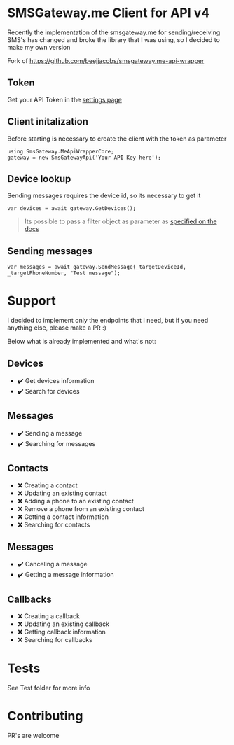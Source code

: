 # SMSGateway.me Client for API v4
Recently the implementation of the smsgateway.me for sending/receiving SMS's has changed
and broke the library that I was using, so I decided to make my own version

Fork of https://github.com/beejjacobs/smsgateway.me-api-wrapper


## Token
Get your API Token in the [settings page](https://smsgateway.me/dashboard/settings)

## Client initalization
Before starting is necessary to create the client with the token as parameter
```
using SmsGateway.MeApiWrapperCore;
gateway = new SmsGatewayApi('Your API Key here');
```

## Device lookup
Sending messages requires the device id, so its necessary to get it
```
var devices = await gateway.GetDevices();
```
> Its possible to pass a filter object as parameter as [specified on the docs](https://smsgateway.me/sms-api-documentation/devices/searching-android-devices)

## Sending messages
```
var messages = await gateway.SendMessage(_targetDeviceId, _targetPhoneNumber, "Test message");
```

# Support
I decided to implement only the endpoints that I need, but if you need anything else, please make a PR :)

Below what is already implemented and what's not:

## Devices
 - :heavy_check_mark: Get devices information
 - :heavy_check_mark: Search for devices

## Messages
 - :heavy_check_mark: Sending a message
 - :heavy_check_mark: Searching for messages

## Contacts
 - :x: Creating a contact
 - :x: Updating an existing contact
 - :x: Adding a phone to an existing contact
 - :x: Remove a phone from an existing contact
 - :x: Getting a contact information
 - :x: Searching for contacts

## Messages
 - :heavy_check_mark: Canceling a message
 - :heavy_check_mark: Getting a message information

## Callbacks
 - :x: Creating a callback
 - :x: Updating an existing callback
 - :x: Getting callback information
 - :x: Searching for callbacks

# Tests
See Test folder for more info

# Contributing
PR's are welcome